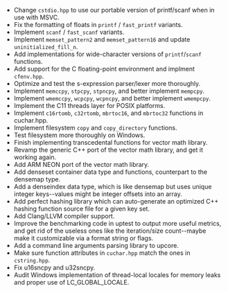 - Change `cstdio.hpp` to use our portable version of printf/scanf when in use with MSVC.
- Fix the formatting of floats in `printf` / `fast_printf` variants.
- Implement `scanf` / `fast_scanf` variants.
- Implement `memset_pattern2` and `memset_pattern16` and update `uninitialized_fill_n`.
- Add implementations for wide-character versions of `printf`/`scanf` functions.
- Add support for the C floating-point environment and implment `cfenv.hpp`.
- Optimize and test the s-expression parser/lexer more thoroughly.
- Implement `memccpy`, `stpcpy`, `stpncpy`, and better implement `mempcpy`.
- Implement `wmemccpy`, `wcpcpy`, `wcpncpy`, and better implement `wmempcpy`.
- Implement the C11 threads layer for POSIX platforms.
- Implement `c16rtomb`, `c32rtomb`, `mbrtoc16`, and `mbrtoc32` functions in cuchar.hpp.
- Implement filesystem `copy` and `copy_directory` functions.
- Test filesystem more thoroughly on Windows.
- Finish implementing transcedental functions for vector math library.
- Revamp the generic C++ port of the vector math library, and get it working again.
- Add ARM NEON port of the vector math library.
- Add denseset container data type and functions, counterpart to the densemap type.
- Add a denseindex data type, which is like densemap but uses unique integer keys--values might be integer offsets into an array.
- Add perfect hashing library which can auto-generate an optimized C++ hashing function source file for a given key set.
- Add Clang/LLVM compiler support.
- Improve the benchmarking code in uptest to output more useful metrics, and get rid of the useless ones like the iteration/size count--maybe make it customizable via a format string or flags.
- Add a command line arguments parsing library to upcore.
- Make sure function attributes in `cuchar.hpp` match the ones in `cstring.hpp`.
- Fix u16sncpy and u32sncpy.
- Audit Windows implementation of thread-local locales for memory leaks and proper use of LC_GLOBAL_LOCALE.

